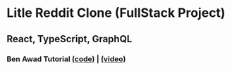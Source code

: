 # Litle Reddit Clone (FullStack Project)

## React, TypeScript, GraphQL

### Ben Awad Tutorial [(code)](https://github.com/benawad/lireddit) | [(video)](https://youtu.be/I6ypD7qv3Z8)
